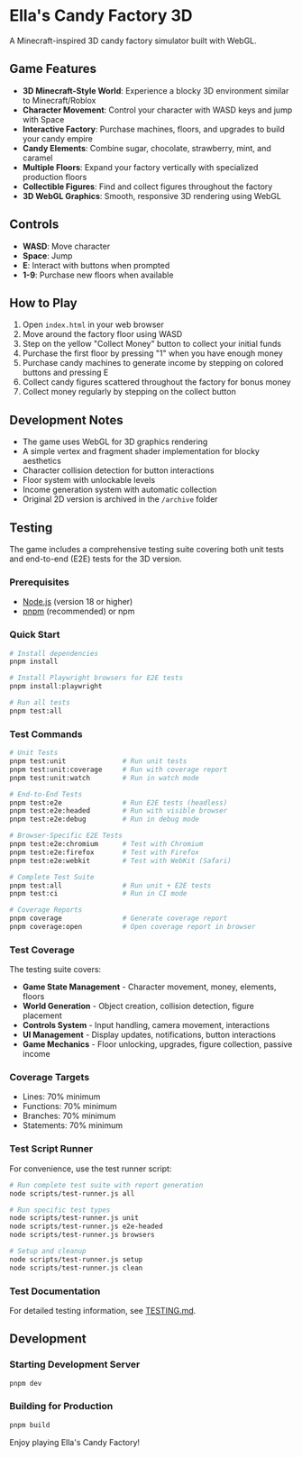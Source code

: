 # Ella's Candy Factory 3D

A Minecraft-inspired 3D candy factory simulator built with WebGL.

## Game Features

- **3D Minecraft-Style World**: Experience a blocky 3D environment similar to Minecraft/Roblox
- **Character Movement**: Control your character with WASD keys and jump with Space
- **Interactive Factory**: Purchase machines, floors, and upgrades to build your candy empire
- **Candy Elements**: Combine sugar, chocolate, strawberry, mint, and caramel
- **Multiple Floors**: Expand your factory vertically with specialized production floors
- **Collectible Figures**: Find and collect figures throughout the factory
- **3D WebGL Graphics**: Smooth, responsive 3D rendering using WebGL

## Controls

- **WASD**: Move character
- **Space**: Jump
- **E**: Interact with buttons when prompted
- **1-9**: Purchase new floors when available

## How to Play

1. Open `index.html` in your web browser
2. Move around the factory floor using WASD
3. Step on the yellow "Collect Money" button to collect your initial funds
4. Purchase the first floor by pressing "1" when you have enough money
5. Purchase candy machines to generate income by stepping on colored buttons and pressing E
6. Collect candy figures scattered throughout the factory for bonus money
7. Collect money regularly by stepping on the collect button

## Development Notes

- The game uses WebGL for 3D graphics rendering
- A simple vertex and fragment shader implementation for blocky aesthetics
- Character collision detection for button interactions
- Floor system with unlockable levels
- Income generation system with automatic collection
- Original 2D version is archived in the `/archive` folder

## Testing

The game includes a comprehensive testing suite covering both unit tests and end-to-end (E2E) tests for the 3D version.

### Prerequisites

- [Node.js](https://nodejs.org/) (version 18 or higher)
- [pnpm](https://pnpm.io/) (recommended) or npm

### Quick Start

```bash
# Install dependencies
pnpm install

# Install Playwright browsers for E2E tests
pnpm install:playwright

# Run all tests
pnpm test:all
```

### Test Commands

```bash
# Unit Tests
pnpm test:unit              # Run unit tests
pnpm test:unit:coverage     # Run with coverage report
pnpm test:unit:watch        # Run in watch mode

# End-to-End Tests
pnpm test:e2e               # Run E2E tests (headless)
pnpm test:e2e:headed        # Run with visible browser
pnpm test:e2e:debug         # Run in debug mode

# Browser-Specific E2E Tests
pnpm test:e2e:chromium      # Test with Chromium
pnpm test:e2e:firefox       # Test with Firefox
pnpm test:e2e:webkit        # Test with WebKit (Safari)

# Complete Test Suite
pnpm test:all               # Run unit + E2E tests
pnpm test:ci                # Run in CI mode

# Coverage Reports
pnpm coverage               # Generate coverage report
pnpm coverage:open          # Open coverage report in browser
```

### Test Coverage

The testing suite covers:

- **Game State Management** - Character movement, money, elements, floors
- **World Generation** - Object creation, collision detection, figure placement
- **Controls System** - Input handling, camera movement, interactions
- **UI Management** - Display updates, notifications, button interactions
- **Game Mechanics** - Floor unlocking, upgrades, figure collection, passive income

### Coverage Targets
- Lines: 70% minimum
- Functions: 70% minimum
- Branches: 70% minimum
- Statements: 70% minimum

### Test Script Runner

For convenience, use the test runner script:

```bash
# Run complete test suite with report generation
node scripts/test-runner.js all

# Run specific test types
node scripts/test-runner.js unit
node scripts/test-runner.js e2e-headed
node scripts/test-runner.js browsers

# Setup and cleanup
node scripts/test-runner.js setup
node scripts/test-runner.js clean
```

### Test Documentation

For detailed testing information, see [TESTING.md](TESTING.md).

## Development

### Starting Development Server

```bash
pnpm dev
```

### Building for Production

```bash
pnpm build
```

Enjoy playing Ella's Candy Factory!
